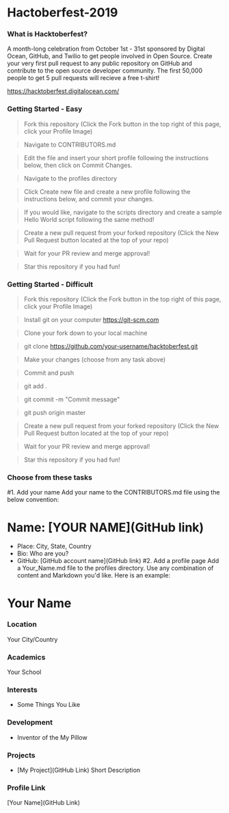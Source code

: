 # Hactoberfest-2019


### What is Hacktoberfest?
A month-long celebration from October 1st - 31st sponsored by Digital Ocean, GitHub, and Twilio to get people involved in Open Source. Create your very first pull request to any public repository on GitHub and contribute to the open source developer community. The first 50,000 people to get 5 pull requests will recieve a free t-shirt!

https://hacktoberfest.digitalocean.com/


### Getting Started - Easy

>Fork this repository (Click the Fork button in the top right of this page, click your Profile Image)

>Navigate to CONTRIBUTORS.md

>Edit the file and insert your short profile following the instructions below, then click on Commit Changes.

>Navigate to the profiles directory

>Click Create new file and create a new profile following the instructions below, and commit your changes.

>If you would like, navigate to the scripts directory and create a sample Hello World script following the same method!

>Create a new pull request from your forked repository (Click the New Pull Request button located at the top of your repo)

>Wait for your PR review and merge approval!

>Star this repository if you had fun!



### Getting Started - Difficult

>Fork this repository (Click the Fork button in the top right of this page, click your Profile Image)

>Install git on your computer https://git-scm.com

>Clone your fork down to your local machine

>git clone https://github.com/your-username/hacktoberfest.git

>Make your changes (choose from any task above)

>Commit and push

>git add .

>git commit -m "Commit message"

>git push origin master

>Create a new pull request from your forked repository (Click the New Pull Request button located at the top of your repo)

>Wait for your PR review and merge approval!

>Star this repository if you had fun!


### Choose from these tasks
#1. Add your name
Add your name to the CONTRIBUTORS.md file using the below convention:

# Name: [YOUR NAME](GitHub link)
- Place: City, State, Country
- Bio: Who are you?
- GitHub: [GitHub account name](GitHub link)
#2. Add a profile page
Add a Your_Name.md file to the profiles directory. Use any combination of content and Markdown you'd like. Here is an example:

# Your Name

### Location

Your City/Country

### Academics

Your School

### Interests

- Some Things You Like

### Development

- Inventor of the My Pillow

### Projects

- [My Project](GitHub Link) Short Description

### Profile Link

[Your Name](GitHub Link)


